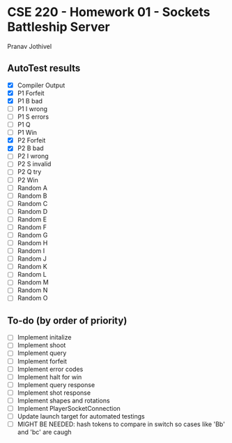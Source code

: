 # CSE 220 - Homework 01 - Sockets Battleship Server
Pranav Jothivel

## AutoTest results
- [x] Compiler Output
- [x] P1 Forfeit
- [x] P1 B bad
- [ ] P1 I wrong
- [ ] P1 S errors
- [ ] P1 Q
- [ ] P1 Win
- [x] P2 Forfeit
- [x] P2 B bad
- [ ] P2 I wrong
- [ ] P2 S invalid
- [ ] P2 Q try
- [ ] P2 Win
- [ ] Random A
- [ ] Random B
- [ ] Random C
- [ ] Random D
- [ ] Random E
- [ ] Random F
- [ ] Random G
- [ ] Random H
- [ ] Random I
- [ ] Random J
- [ ] Random K
- [ ] Random L
- [ ] Random M
- [ ] Random N
- [ ] Random O

## To-do (by order of priority)
- [ ] Implement initalize
- [ ] Implement shoot
- [ ] Implement query
- [ ] Implement forfeit
- [ ] Implement error codes
- [ ] Implement halt for win
- [ ] Implement query response
- [ ] Implement shot response
- [ ] Implement shapes and rotations
- [ ] Implement PlayerSocketConnection
- [ ] Update launch target for automated testings
- [ ] MIGHT BE NEEDED: hash tokens to compare in switch so cases like 'Bb' and 'bc' are caugh